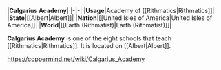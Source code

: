 |**Calgarius Academy**|
|-|-|
|**Usage**|Academy of [[Rithmatics\|Rithmatics]]|
|**State**|[[Albert\|Albert]]|
|**Nation**|[[United Isles of America\|United Isles of America]]|
|**World**|[[Earth (Rithmatist)\|Earth (Rithmatist)]]|

**Calgarius Academy** is one of the eight schools that teach [[Rithmatics\|Rithmatics]]. It is located on [[Albert\|Albert]].



https://coppermind.net/wiki/Calgarius_Academy